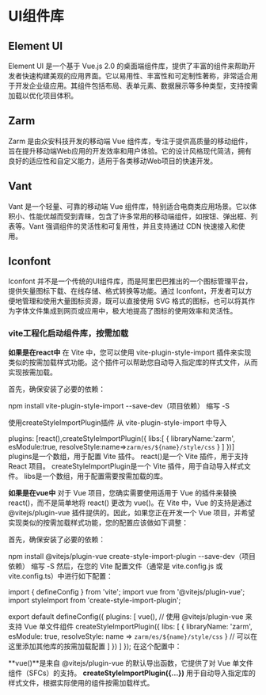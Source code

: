 # UI组件库

## Element UI
Element UI 是一个基于 Vue.js 2.0 的桌面端组件库，提供了丰富的组件来帮助开发者快速构建美观的应用界面。它以易用性、丰富性和可定制性著称，非常适合用于开发企业级应用。其组件包括布局、表单元素、数据展示等多种类型，支持按需加载以优化项目体积。

## Zarm
Zarm 是由众安科技开发的移动端 Vue 组件库，专注于提供高质量的移动组件，旨在提升移动端Web应用的开发效率和用户体验。它的设计风格现代简洁，拥有良好的适应性和自定义能力，适用于各类移动Web项目的快速开发。

## Vant
Vant 是一个轻量、可靠的移动端 Vue 组件库，特别适合电商类应用场景。它以体积小、性能优越而受到青睐，包含了许多常用的移动端组件，如按钮、弹出框、列表等。Vant 强调组件的灵活性和可复用性，并且支持通过 CDN 快速接入和使用。

## Iconfont
Iconfont 并不是一个传统的UI组件库，而是阿里巴巴推出的一个图标管理平台，提供矢量图标下载、在线存储、格式转换等功能。通过 Iconfont，开发者可以方便地管理和使用大量图标资源，既可以直接使用 SVG 格式的图标，也可以将其作为字体文件集成到网页或应用中，极大地提高了图标的使用效率和灵活性。

### vite工程化启动组件库，按需加载
**如果是在react中**
在 Vite 中，您可以使用 vite-plugin-style-import 插件来实现类似的按需加载样式功能。这个插件可以帮助您自动导入指定库的样式文件，从而实现按需加载。

首先，确保安装了必要的依赖：

npm install vite-plugin-style-import --save-dev（项目依赖） 缩写 -S

使用createStyleImportPlugin插件 从 vite-plugin-style-import 中导入

 plugins: [react(),createStyleImportPlugin({
    libs:[
      {
        libraryName:'zarm',
        esModule:true,
        resolveStyle:name=>`zarm/es/${name}/style/css`
      }
    ]
  })]
plugins是一个数组，用于配置 Vite 插件。
react()是一个 Vite 插件，用于支持 React 项目。
createStyleImportPlugin是一个 Vite 插件，用于自动导入样式文件。
libs是一个数组，用于配置需要按需加载的库。

**如果是在vue中**
对于 Vue 项目，您确实需要使用适用于 Vue 的插件来替换 react()，而不是简单地将 react() 更改为 vue()。在 Vite 中，Vue 的支持是通过 @vitejs/plugin-vue 插件提供的。因此，如果您正在开发一个 Vue 项目，并希望实现类似的按需加载样式功能，您的配置应该做如下调整：

首先，确保安装了必要的依赖：

npm install @vitejs/plugin-vue create-style-import-plugin --save-dev（项目依赖） 缩写 -S
然后，在您的 Vite 配置文件（通常是 vite.config.js 或 vite.config.ts）中进行如下配置：

import { defineConfig } from 'vite';
import vue from '@vitejs/plugin-vue';
import styleImport from 'create-style-import-plugin';

export default defineConfig({
  plugins: [
    vue(), // 使用 @vitejs/plugin-vue 来支持 Vue 单文件组件
    createStyleImportPlugin({
      libs: [
        {
          libraryName: 'zarm',
          esModule: true,
          resolveStyle: name => `zarm/es/${name}/style/css`
        }
        // 可以在这里添加其他库的按需加载配置
      ]
    })
  ]
});
在这个配置中：

**vue()**是来自 @vitejs/plugin-vue 的默认导出函数，它提供了对 Vue 单文件组件（SFCs）的支持。
**createStyleImportPlugin({...})** 用于自动导入指定库的样式文件，根据实际使用的组件按需加载样式。